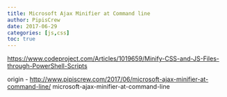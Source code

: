 ```yaml
---
title: Microsoft Ajax Minifier at Command line
author: PipisCrew
date: 2017-06-29
categories: [js,css]
toc: true
---
```


https://www.codeproject.com/Articles/1019659/Minify-CSS-and-JS-Files-through-PowerShell-Scripts

origin - http://www.pipiscrew.com/2017/06/microsoft-ajax-minifier-at-command-line/ microsoft-ajax-minifier-at-command-line